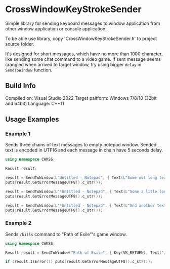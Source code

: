 # CrossWindowKeyStrokeSender
Simple library for sending keyboard messages to window application from other window application or console application.

To be able use library, copy 'CrossWindowKeyStrokeSender.h' to project source folder.

It's designed for short messages, which have no more than 1000 character, like sending some chat command to a video game. 
If sent message seems crangled when arrived to target window, try using bigger `delay` in `SendToWindow` function.

## Build Info
Compiled on: Visual Studio 2022
Target paltform: Windows 7/8/10 (32bit and 64bit)
Language: C++11

## Usage Examples

### Example 1
Sends three chains of text messages to empty notepad window. Sended text is encoded in UTF16 and each message in chain have 5 seconds delay.
```c++
using namespace CWKSS;

Result result;

result = SendToWindow(L"Untitled - Notepad", { Text(L"Some not long text."), Key(VK_RETURN) }, EncodingMode::UTF16, 5);
puts(result.GetErrorMessageUTF8().c_str());

result = SendToWindow(L"*Untitled - Notepad", { Text(L"Some a litle longer text."), Key(VK_RETURN) }, EncodingMode::UTF16, 5);
puts(result.GetErrorMessageUTF8().c_str());

result = SendToWindow(L"*Untitled - Notepad", { Text(L"And another text."), Key(VK_RETURN) }, EncodingMode::UTF16, 5);
puts(result.GetErrorMessageUTF8().c_str());
```

### Example 2
Sends `/kills` command to "Path of Exile"'s game window.
```c++
using namespace CWKSS;

Result result = SendToWindow("Path of Exile", { Key(VK_RETURN), Text("/kills"), Key(VK_RETURN) });

if (result.IsError()) puts(result.GetErrorMessageUTF8().c_str());
```
